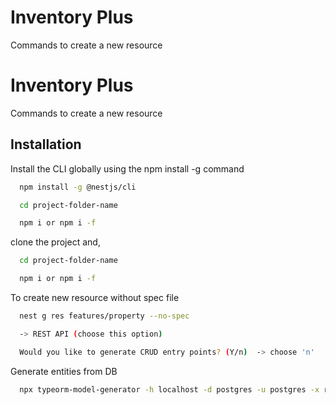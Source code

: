 # Inventory Plus

Commands to create a new resource

# Inventory Plus

Commands to create a new resource

## Installation

Install the CLI globally using the npm install -g command

```bash
  npm install -g @nestjs/cli

  cd project-folder-name

  npm i or npm i -f
```

clone the project and,

```bash
  cd project-folder-name

  npm i or npm i -f
```

To create new resource without spec file

```bash
  nest g res features/property --no-spec

  -> REST API (choose this option)

  Would you like to generate CRUD entry points? (Y/n)  -> choose 'n'
```

Generate entities from DB
```bash
  npx typeorm-model-generator -h localhost -d postgres -u postgres -x root -e postgres -o ./src/migration --noConfig true
```
